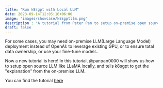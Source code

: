 ```yaml
---
title: "Run k8sgpt with Local LLM"
date: 2023-09-14T12:05:16+06:00
image: "images/showcase/k8sgptllm.png"
description : "A tutorial from Peter Pan to setup on-premise open source LLM for k8sgpt"
draft: false
---
```



For some cases, you may need on-premise LLM(Large Language Model) deployment instead of OpenAI: to leverage existing GPU, or to ensure total data ownership, or use your fine-tune models.

Now a new tutorial is here! In this tutorial, @panpan0000 will show us how to setup open source LLM like LLaMA locally, and tells k8sgpt to get the "explanation" from the on-premise LLM.

You can find the tutorial [here](https://medium.com/@panpan0000/empower-kubernetes-with-k8sgpt-using-open-source-llm-1b3fa021abd6)

